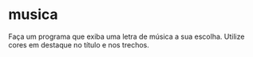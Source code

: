 # musica
Faça um programa que exiba uma letra de música a sua escolha. Utilize cores em destaque no título e nos trechos.
